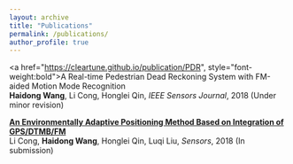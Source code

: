 ```yaml
---
layout: archive
title: "Publications"
permalink: /publications/
author_profile: true
---
```


<!-- {% if author.googlescholar %}
  You can also find my articles on <u><a href="{{author.googlescholar}}">my Google Scholar profile</a>.</u>
{% endif %}

{% include base_path %}

{% for post in site.publications reversed %}
  {% include archive-single.html %}
{% endfor %} -->

<style type="text/css">
  a.hover{
    text-decoration: underline;
    }
  </style>


<!-- <b>[A Real-time Pedestrian Dead Reckoning System with FM-aided Motion Mode Recognition](https://cleartune.github.io/publication/PDR)</b> <br> -->
<a href="https://cleartune.github.io/publication/PDR", style="font-weight:bold">A Real-time Pedestrian Dead Reckoning System with FM-aided Motion Mode Recognition</a> <br>
<b>Haidong Wang</b>, Li Cong, Honglei Qin, <i>IEEE Sensors Journal</i>, 2018 (Under minor revision)

<b>[An Environmentally Adaptive Positioning Method Based on Integration of GPS/DTMB/FM](https://cleartune.github.io/publication/GPS_DTV_FM)</b> <br>
Li Cong, <b>Haidong Wang</b>, Honglei Qin, Luqi Liu, <i>Sensors</i>, 2018 (In submission)
